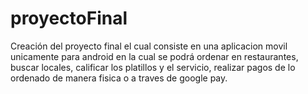 # proyectoFinal
Creación del proyecto final el cual consiste en una aplicacion movil unicamente para android en la cual se podrá
ordenar en restaurantes, buscar locales, calificar los platillos y el servicio, realizar pagos de lo ordenado de
manera fisica o a traves de google pay.
